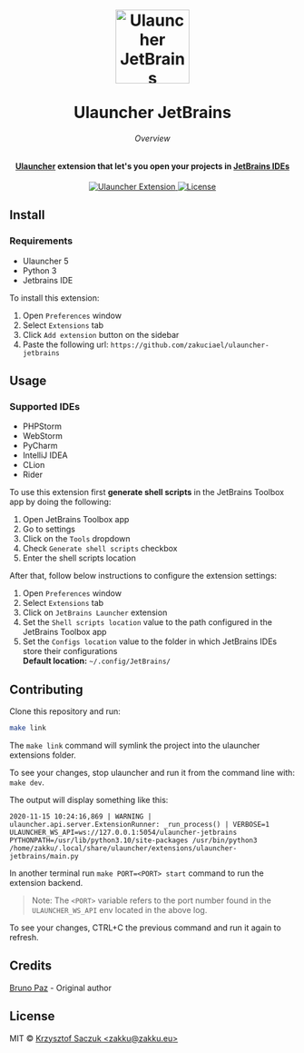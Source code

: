 <!--suppress HtmlDeprecatedAttribute -->
<h1 align="center">
  <a href="https://github.com/zakuciael/ulauncher-jetbrains">
    <img alt="Ulauncher JetBrains" src="https://raw.githubusercontent.com/zakuciael/ulauncher-jetbrains/master/.github/logo.svg?sanitize=true" width="130">
  </a>
	<br>
	<br>
  Ulauncher JetBrains
</h1>

<h6 align="center">Overview</h6>
<h4 align="center">
<a href="https://ulauncher.io/" target="_blank">Ulauncher</a> extension that let's you open your projects in <a href="https://www.jetbrains.com/products/" target="_blank">JetBrains IDEs</a>
</h4>

<p align="center">
  <a href="https://www.npmjs.com/package/@zakku/tabby-theme">
    <img src="https://img.shields.io/badge/Ulauncher-Extension-green.svg"
      alt="Ulauncher Extension" />
  </a>
  <a href="https://github.com/zakuciael/ulauncher-jetbrains/blob/master/LICENSE">
    <img src="https://img.shields.io/github/license/zakuciael/ulauncher-jetbrains.svg"
      alt="License" />
  </a>
</p>

## Install

### Requirements

- Ulauncher 5
- Python 3
- Jetbrains IDE

To install this extension:
1. Open `Preferences` window
2. Select `Extensions` tab
3. Click `Add extension` button on the sidebar
4. Paste the following url: `https://github.com/zakuciael/ulauncher-jetbrains`

## Usage

### Supported IDEs

- PHPStorm
- WebStorm
- PyCharm
- IntelliJ IDEA
- CLion
- Rider

To use this extension first **generate shell scripts** in the JetBrains Toolbox app by doing the following:
1. Open JetBrains Toolbox app
2. Go to settings
3. Click on the `Tools` dropdown
4. Check `Generate shell scripts` checkbox
5. Enter the shell scripts location

After that, follow below instructions to configure the extension settings:
1. Open `Preferences` window
2. Select `Extensions` tab
3. Click on `JetBrains Launcher` extension
4. Set the `Shell scripts location` value to the path configured in the JetBrains Toolbox app 
5. Set the `Configs location` value to the folder in which JetBrains IDEs store their configurations  
    **Default location:** ``~/.config/JetBrains/``

## Contributing

Clone this repository and run:
```bash
make link
```

The `make link` command will symlink the project into the ulauncher extensions folder.

To see your changes, stop ulauncher and run it from the command line with: `make dev`.

The output will display something like this:

```
2020-11-15 10:24:16,869 | WARNING | ulauncher.api.server.ExtensionRunner: _run_process() | VERBOSE=1 ULAUNCHER_WS_API=ws://127.0.0.1:5054/ulauncher-jetbrains PYTHONPATH=/usr/lib/python3.10/site-packages /usr/bin/python3 /home/zakku/.local/share/ulauncher/extensions/ulauncher-jetbrains/main.py
```

In another terminal run `make PORT=<PORT> start` command to run the extension backend.
> Note: The ``<PORT>`` variable refers to the port number found in the ``ULAUNCHER_WS_API`` env located in the above log.

To see your changes, CTRL+C the previous command and run it again to refresh.

## Credits
[Bruno Paz](https://github.com/brpaz) - Original author

## License
MIT © [Krzysztof Saczuk \<zakku@zakku.eu\>](https://github.com/zakuciael)